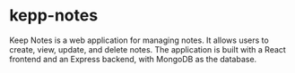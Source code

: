 # kepp-notes
 Keep Notes is a web application for managing notes. It allows users to create, view, update, and delete notes. The application is built with a React frontend and an Express 
 backend, with MongoDB as the database.
 
